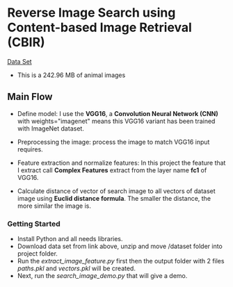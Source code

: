 # Reverse Image Search using Content-based Image Retrieval (CBIR)

[Data Set](https://www.kaggle.com/datasets/theaayushbajaj/cbir-dataset)

-  This is a 242.96 MB of animal images

## Main Flow

-  Define model: I use the **VGG16**, a **Convolution Neural Network (CNN)** with weights="imagenet" means this VGG16 variant has been trained with ImageNet dataset.

-  Preprocessing the image: process the image to match VGG16 input requires.

-  Feature extraction and normalize features: In this project the feature that I extract call **Complex Features** extract from the layer name **fc1** of VGG16.

-  Calculate distance of vector of search image to all vectors of dataset image using **Euclid distance formula**. The smaller the distance, the more similar the image is.

### Getting Started

-  Install Python and all needs libraries.
-  Download data set from link above, unzip and move /dataset folder into project folder.
-  Run the _extract_image_feature.py_ first then the output folder with 2 files _paths.pkl_ and _vectors.pkl_ will be created.
-  Next, run the _search_image_demo.py_ that will give a demo.
